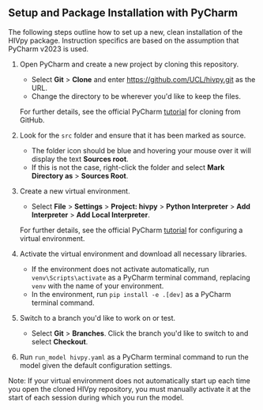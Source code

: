 ## Setup and Package Installation with PyCharm

The following steps outline how to set up a new, clean installation of the HIVpy package. Instruction specifics are based on the assumption that PyCharm v2023 is used.

1. Open PyCharm and create a new project by cloning this repository.
    - Select **Git** > **Clone** and enter https://github.com/UCL/hivpy.git as the URL.
    - Change the directory to be wherever you'd like to keep the files.

    For further details, see the official PyCharm [tutorial](https://www.jetbrains.com/help/pycharm/manage-projects-hosted-on-github.html) for cloning from GitHub.

2. Look for the `src` folder and ensure that it has been marked as source.
    - The folder icon should be blue and hovering your mouse over it will display the text **Sources root**.
    - If this is not the case, right-click the folder and select **Mark Directory as** > **Sources Root**.

3. Create a new virtual environment.
    - Select **File** > **Settings** > **Project: hivpy** > **Python Interpreter** > **Add Interpreter** > **Add Local Interpreter**.

    For further details, see the official PyCharm [tutorial](https://www.jetbrains.com/help/pycharm/creating-virtual-environment.html) for configuring a virtual environment.

4. Activate the virtual environment and download all necessary libraries.
    - If the environment does not activate automatically, run `venv\Scripts\activate` as a PyCharm terminal command, replacing `venv` with the name of your environment.
    - In the environment, run `pip install -e .[dev]` as a PyCharm terminal command.

5. Switch to a branch you'd like to work on or test.
    - Select **Git** > **Branches**. Click the branch you'd like to switch to and select **Checkout**.

6. Run `run_model hivpy.yaml` as a PyCharm terminal command to run the model given the default configuration settings.

Note: If your virtual environment does not automatically start up each time you open the cloned HIVpy repository, you must manually activate it at the start of each session during which you run the model.
